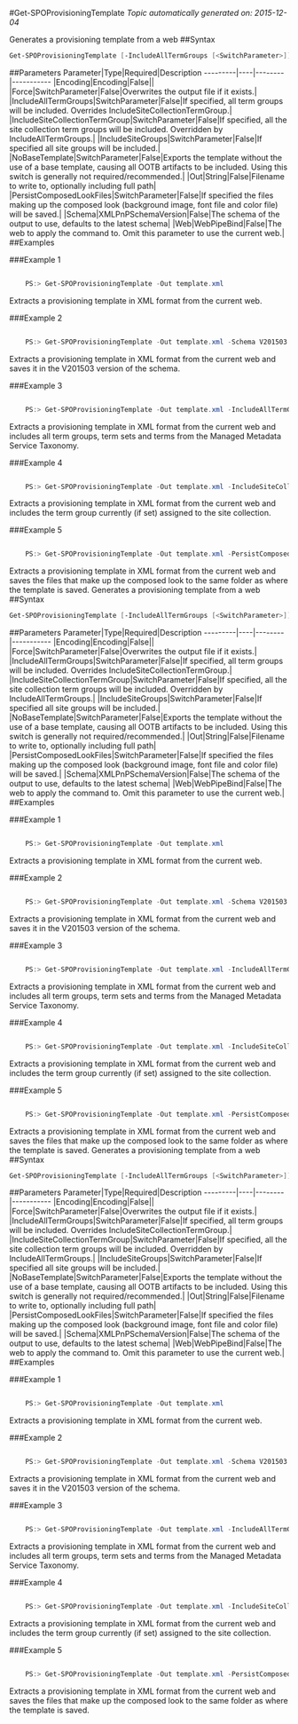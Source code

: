 #Get-SPOProvisioningTemplate
*Topic automatically generated on: 2015-12-04*

Generates a provisioning template from a web
##Syntax
```powershell
Get-SPOProvisioningTemplate [-IncludeAllTermGroups [<SwitchParameter>]] [-IncludeSiteCollectionTermGroup [<SwitchParameter>]] [-IncludeSiteGroups [<SwitchParameter>]] [-PersistComposedLookFiles [<SwitchParameter>]] [-Force [<SwitchParameter>]] [-NoBaseTemplate [<SwitchParameter>]] [-Encoding <Encoding>] [-Web <WebPipeBind>] [-Out <String>] [-Schema <XMLPnPSchemaVersion>]
```


##Parameters
Parameter|Type|Required|Description
---------|----|--------|-----------
|Encoding|Encoding|False||
|Force|SwitchParameter|False|Overwrites the output file if it exists.|
|IncludeAllTermGroups|SwitchParameter|False|If specified, all term groups will be included. Overrides IncludeSiteCollectionTermGroup.|
|IncludeSiteCollectionTermGroup|SwitchParameter|False|If specified, all the site collection term groups will be included. Overridden by IncludeAllTermGroups.|
|IncludeSiteGroups|SwitchParameter|False|If specified all site groups will be included.|
|NoBaseTemplate|SwitchParameter|False|Exports the template without the use of a base template, causing all OOTB artifacts to be included. Using this switch is generally not required/recommended.|
|Out|String|False|Filename to write to, optionally including full path|
|PersistComposedLookFiles|SwitchParameter|False|If specified the files making up the composed look (background image, font file and color file) will be saved.|
|Schema|XMLPnPSchemaVersion|False|The schema of the output to use, defaults to the latest schema|
|Web|WebPipeBind|False|The web to apply the command to. Omit this parameter to use the current web.|
##Examples

###Example 1
```powershell

    PS:> Get-SPOProvisioningTemplate -Out template.xml

```
Extracts a provisioning template in XML format from the current web.

###Example 2
```powershell

    PS:> Get-SPOProvisioningTemplate -Out template.xml -Schema V201503

```
Extracts a provisioning template in XML format from the current web and saves it in the V201503 version of the schema.

###Example 3
```powershell

    PS:> Get-SPOProvisioningTemplate -Out template.xml -IncludeAllTermGroups

```
Extracts a provisioning template in XML format from the current web and includes all term groups, term sets and terms from the Managed Metadata Service Taxonomy.

###Example 4
```powershell

    PS:> Get-SPOProvisioningTemplate -Out template.xml -IncludeSiteCollectionTermGroup

```
Extracts a provisioning template in XML format from the current web and includes the term group currently (if set) assigned to the site collection.

###Example 5
```powershell

    PS:> Get-SPOProvisioningTemplate -Out template.xml -PersistComposedLookFiles

```
Extracts a provisioning template in XML format from the current web and saves the files that make up the composed look to the same folder as where the template is saved.
Generates a provisioning template from a web
##Syntax
```powershell
Get-SPOProvisioningTemplate [-IncludeAllTermGroups [<SwitchParameter>]] [-IncludeSiteCollectionTermGroup [<SwitchParameter>]] [-IncludeSiteGroups [<SwitchParameter>]] [-PersistComposedLookFiles [<SwitchParameter>]] [-Force [<SwitchParameter>]] [-NoBaseTemplate [<SwitchParameter>]] [-Encoding <Encoding>] [-Web <WebPipeBind>] [-Out <String>] [-Schema <XMLPnPSchemaVersion>]
```


##Parameters
Parameter|Type|Required|Description
---------|----|--------|-----------
|Encoding|Encoding|False||
|Force|SwitchParameter|False|Overwrites the output file if it exists.|
|IncludeAllTermGroups|SwitchParameter|False|If specified, all term groups will be included. Overrides IncludeSiteCollectionTermGroup.|
|IncludeSiteCollectionTermGroup|SwitchParameter|False|If specified, all the site collection term groups will be included. Overridden by IncludeAllTermGroups.|
|IncludeSiteGroups|SwitchParameter|False|If specified all site groups will be included.|
|NoBaseTemplate|SwitchParameter|False|Exports the template without the use of a base template, causing all OOTB artifacts to be included. Using this switch is generally not required/recommended.|
|Out|String|False|Filename to write to, optionally including full path|
|PersistComposedLookFiles|SwitchParameter|False|If specified the files making up the composed look (background image, font file and color file) will be saved.|
|Schema|XMLPnPSchemaVersion|False|The schema of the output to use, defaults to the latest schema|
|Web|WebPipeBind|False|The web to apply the command to. Omit this parameter to use the current web.|
##Examples

###Example 1
```powershell

    PS:> Get-SPOProvisioningTemplate -Out template.xml

```
Extracts a provisioning template in XML format from the current web.

###Example 2
```powershell

    PS:> Get-SPOProvisioningTemplate -Out template.xml -Schema V201503

```
Extracts a provisioning template in XML format from the current web and saves it in the V201503 version of the schema.

###Example 3
```powershell

    PS:> Get-SPOProvisioningTemplate -Out template.xml -IncludeAllTermGroups

```
Extracts a provisioning template in XML format from the current web and includes all term groups, term sets and terms from the Managed Metadata Service Taxonomy.

###Example 4
```powershell

    PS:> Get-SPOProvisioningTemplate -Out template.xml -IncludeSiteCollectionTermGroup

```
Extracts a provisioning template in XML format from the current web and includes the term group currently (if set) assigned to the site collection.

###Example 5
```powershell

    PS:> Get-SPOProvisioningTemplate -Out template.xml -PersistComposedLookFiles

```
Extracts a provisioning template in XML format from the current web and saves the files that make up the composed look to the same folder as where the template is saved.
Generates a provisioning template from a web
##Syntax
```powershell
Get-SPOProvisioningTemplate [-IncludeAllTermGroups [<SwitchParameter>]] [-IncludeSiteCollectionTermGroup [<SwitchParameter>]] [-IncludeSiteGroups [<SwitchParameter>]] [-PersistComposedLookFiles [<SwitchParameter>]] [-Force [<SwitchParameter>]] [-NoBaseTemplate [<SwitchParameter>]] [-Encoding <Encoding>] [-Web <WebPipeBind>] [-Out <String>] [-Schema <XMLPnPSchemaVersion>]
```


##Parameters
Parameter|Type|Required|Description
---------|----|--------|-----------
|Encoding|Encoding|False||
|Force|SwitchParameter|False|Overwrites the output file if it exists.|
|IncludeAllTermGroups|SwitchParameter|False|If specified, all term groups will be included. Overrides IncludeSiteCollectionTermGroup.|
|IncludeSiteCollectionTermGroup|SwitchParameter|False|If specified, all the site collection term groups will be included. Overridden by IncludeAllTermGroups.|
|IncludeSiteGroups|SwitchParameter|False|If specified all site groups will be included.|
|NoBaseTemplate|SwitchParameter|False|Exports the template without the use of a base template, causing all OOTB artifacts to be included. Using this switch is generally not required/recommended.|
|Out|String|False|Filename to write to, optionally including full path|
|PersistComposedLookFiles|SwitchParameter|False|If specified the files making up the composed look (background image, font file and color file) will be saved.|
|Schema|XMLPnPSchemaVersion|False|The schema of the output to use, defaults to the latest schema|
|Web|WebPipeBind|False|The web to apply the command to. Omit this parameter to use the current web.|
##Examples

###Example 1
```powershell

    PS:> Get-SPOProvisioningTemplate -Out template.xml

```
Extracts a provisioning template in XML format from the current web.

###Example 2
```powershell

    PS:> Get-SPOProvisioningTemplate -Out template.xml -Schema V201503

```
Extracts a provisioning template in XML format from the current web and saves it in the V201503 version of the schema.

###Example 3
```powershell

    PS:> Get-SPOProvisioningTemplate -Out template.xml -IncludeAllTermGroups

```
Extracts a provisioning template in XML format from the current web and includes all term groups, term sets and terms from the Managed Metadata Service Taxonomy.

###Example 4
```powershell

    PS:> Get-SPOProvisioningTemplate -Out template.xml -IncludeSiteCollectionTermGroup

```
Extracts a provisioning template in XML format from the current web and includes the term group currently (if set) assigned to the site collection.

###Example 5
```powershell

    PS:> Get-SPOProvisioningTemplate -Out template.xml -PersistComposedLookFiles

```
Extracts a provisioning template in XML format from the current web and saves the files that make up the composed look to the same folder as where the template is saved.
